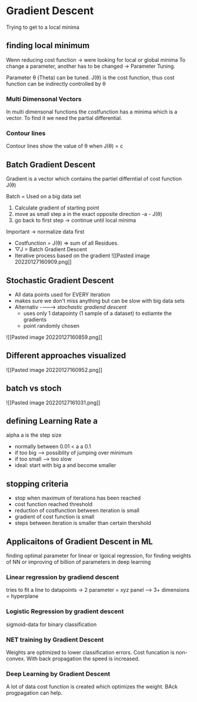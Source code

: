 # Gradient Descent
Trying to get to a local minima


## finding local minimum

Wenn reducing cost function -> were looking for  local or global minima
To change a parameter, another has to be changed -> Parameter Tuning.

Parameter θ (Theta) can be tuned.
J(θ) is the cost function, thus cost function can be indirectly controlled by θ

### Multi Dimensonal Vectors
In multi dimensonal functions the costfunction has a minima which is a vector. To find it we need the partial differential.

### Contour lines
Contour lines show the value of θ when J(θ) = c


## Batch Gradient Descent
Gradient is a vector which contains the partiel differntial of cost function J(θ) 

Batch = Used on a big data set

1. Calculate gradient of starting point
2. move as small step a in the exact opposite direction -a - J(θ)
3. go back to first step -> continue until local minima

Important -> normalize data first

- Costfunction = J(θ) => sum of  all Residues.
- ▽J = Batch Gradient Descent
- Iterative process based on the gradient
![[Pasted image 20220127160909.png]]

## Stochastic Gradient Descent
- All data points used for EVERY iteration
- makes sure we don't miss anything but can be slow with big data sets
- Alternativ ----> _stochastic gradiend descent_
	- uses only 1 datapointy (1 sample of a dataset) to estiamte the gradients
	- point randomly chosen

![[Pasted image 20220127160859.png]]


## Different approaches visualized
![[Pasted image 20220127160952.png]]


 ## batch vs stoch
 
 ![[Pasted image 20220127161031.png]]
 
 
 ## defining Learning Rate a
 
 alpha a is the step size
 - normally between 0.01 < a a 0.1
 - if too big --> possiblity of jumping over minimum
 - if too small --> too slow
 - ideal: start with big a and become smaller


## stopping criteria
- stop when maximum of iterations has been reached
- cost function reached threshold
- reduction of costfunction between iteration is small
- gradient of cost function is small
- steps between iteration is smaller than certain thershold



## Applicaitons of Gradient Descent in ML
finding optimal parameter for linear or lgoical regression, for finding weights of NN or improving of billion of parameters in deep learning


### Linear regression by gradiend descent
tries to fit a line to datapoints
-> 2 parameter = xyz panel --> 3+ dimensions = hyperplane

### Logistic Regression by gradient descent
sigmoid-data for binary classification

### NET training by Gradient Descent
Weights are optimized to lower classification errors. Cost funcation is non-convex. With back propagation the speed is increased.

### Deep Learning by Gradient Descent
A lot of data
cost function is created which optimizes the weight. BAck progpagation can help.